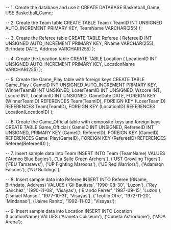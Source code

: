 -- 1. Create the database and use it
CREATE DATABASE Basketball_Game;
USE Basketball_Game;

-- 2. Create the Team table
CREATE TABLE Team (
    TeamID INT UNSIGNED AUTO_INCREMENT PRIMARY KEY,
    TeamName VARCHAR(255)
);

-- 3. Create the Referee table
CREATE TABLE Referee (
    RefereeID INT UNSIGNED AUTO_INCREMENT PRIMARY KEY,
    RName VARCHAR(255),
    Birthdate DATE,
    Address VARCHAR(255)
);

-- 4. Create the Location table
CREATE TABLE Location (
    LocationID INT UNSIGNED AUTO_INCREMENT PRIMARY KEY,
    LocationName VARCHAR(255)
);

-- 5. Create the Game_Play table with foreign keys
CREATE TABLE Game_Play (
    GameID INT UNSIGNED AUTO_INCREMENT PRIMARY KEY,
    WinnerTeamID INT UNSIGNED,
    LoserTeamID INT UNSIGNED,
    Wscore INT,
    Lscore INT,
    LocationID INT UNSIGNED,
    GameDate DATE,
    FOREIGN KEY (WinnerTeamID) REFERENCES Team(TeamID),
    FOREIGN KEY (LoserTeamID) REFERENCES Team(TeamID),
    FOREIGN KEY (LocationID) REFERENCES Location(LocationID)
);

-- 6. Create the Game_Official table with composite keys and foreign keys
CREATE TABLE Game_Official (
    GameID INT UNSIGNED,
    RefereeID INT UNSIGNED,
    PRIMARY KEY (GameID, RefereeID),
    FOREIGN KEY (GameID) REFERENCES Game_Play(GameID),
    FOREIGN KEY (RefereeID) REFERENCES Referee(RefereeID)
);

-- 7. Insert sample data into Team
INSERT INTO Team (TeamName) VALUES 
('Ateneo Blue Eagles'),
('La Salle Green Archers'),
('UST Growling Tigers'),
('FEU Tamaraws'),
('UP Fighting Maroons'),
('UE Red Warriors'),
('Adamson Falcons'),
('NU Bulldogs');

-- 8. Insert sample data into Referee
INSERT INTO Referee (RName, Birthdate, Address) VALUES 
('Gil Bautista', '1990-08-30', 'Luzon'),
('Rey Sanchez', '1990-11-08', 'Visayas'),
('Brando Ferrer', '1987-09-15', 'Luzon'),
('Ismael Mansol', '1977-10-31', 'Visayas'),
('Teofilo Ofre', '1972-11-20', 'Mindanao'),
('Jaime Ranito', '1992-11-02', 'Visayas');

-- 9. Insert sample data into Location
INSERT INTO Location (LocationName) VALUES 
('Araneta Coliseum'),
('Cuneta Astrodome'),
('MOA Arena');

-- 10. Insert sample data into Game_Play
INSERT INTO Game_Play (WinnerTeamID, LoserTeamID, Wscore, Lscore, LocationID, GameDate) VALUES 
(1, 4, 98, 92, 1, '2017-11-15'),
(5, 6, 102, 76, 2, '2017-11-20'),
(3, 8, 76, 74, 2, '2017-11-25'),
(2, 7, 85, 80, 3, '2017-12-15'),
(5, 1, 116, 99, 1, '2017-12-20'),
(3, 2, 89, 74, 3, '2018-01-05'),
(1, 2, 96, 91, 1, '2018-01-10'),
(5, 3, 85, 76, 3, '2018-01-15');

-- 11. Insert sample data into Game_Official
INSERT INTO Game_Official (GameID, RefereeID) VALUES 
(1, 2), (1, 5),
(2, 3), (2, 5),
(3, 3), (3, 6),
(4, 5), (4, 6),
(5, 2), (5, 3),
(6, 2), (6, 6),
(7, 3), (7, 6),
(8, 2), (8, 3);
